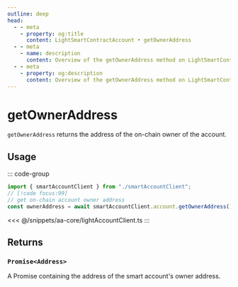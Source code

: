 ```yaml
---
outline: deep
head:
  - - meta
    - property: og:title
      content: LightSmartContractAccount • getOwnerAddress
  - - meta
    - name: description
      content: Overview of the getOwnerAddress method on LightSmartContractAccount
  - - meta
    - property: og:description
      content: Overview of the getOwnerAddress method on LightSmartContractAccount
---
```


# getOwnerAddress

`getOwnerAddress` returns the address of the on-chain owner of the account.

## Usage

::: code-group

```ts [example.ts]
import { smartAccountClient } from "./smartAccountClient";
// [!code focus:99]
// get on-chain account owner address
const ownerAddress = await smartAccountClient.account.getOwnerAddress();
```

<<< @/snippets/aa-core/lightAccountClient.ts
:::

## Returns

### `Promise<Address>`

A Promise containing the address of the smart account's owner address.
